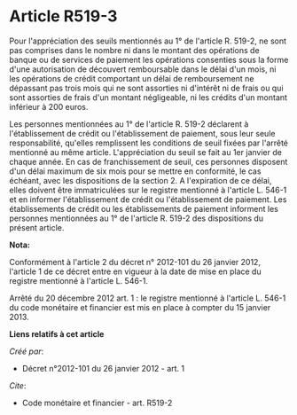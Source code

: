# Article R519-3

Pour l'appréciation des seuils mentionnés au 1° de l'article R. 519-2, ne sont pas comprises dans le nombre ni dans le
montant des opérations de banque ou de services de paiement les opérations consenties sous la forme d'une autorisation de
découvert remboursable dans le délai d'un mois, ni les opérations de crédit comportant un délai de remboursement ne dépassant
pas trois mois qui ne sont assorties ni d'intérêt ni de frais ou qui sont assorties de frais d'un montant négligeable, ni les
crédits d'un montant inférieur à 200 euros. 

Les personnes mentionnées au 1° de l'article R. 519-2 déclarent à l'établissement de crédit ou l'établissement de paiement,
sous leur seule responsabilité, qu'elles remplissent les conditions de seuil fixées par l'arrêté mentionné au même article.
L'appréciation du seuil se fait au 1er janvier de chaque année. En cas de franchissement de seuil, ces personnes disposent
d'un délai maximum de six mois pour se mettre en conformité, le cas échéant, avec les dispositions de la section 2. A
l'expiration de ce délai, elles doivent être immatriculées sur le registre mentionné à l'article L. 546-1 et en informer
l'établissement de crédit ou l'établissement de paiement. Les établissements de crédit ou les établissements de paiement
informent les personnes mentionnées au 1° de l'article R. 519-2 des dispositions du présent article.

**Nota:**

Conformément à l'article 2 du décret n° 2012-101 du 26 janvier 2012, l'article 1 de ce décret entre en vigueur à la date de
mise en place du registre mentionné à l'article L. 546-1. 

Arrêté du 20 décembre 2012 art. 1 : le registre mentionné à l'article L. 546-1 du code monétaire et financier est  mis en
place  à compter du 15 janvier 2013.

**Liens relatifs à cet article**

_Créé par_:

  - Décret n°2012-101 du 26 janvier 2012 - art. 1

_Cite_:

  - Code monétaire et financier - art. R519-2
